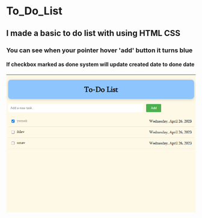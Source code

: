 # To_Do_List
## I made a basic to do list with using HTML CSS 
### You can see when your pointer hover 'add' button it turns blue 
#### If checkbox marked as done system will update created date to done date 
![Alt text](https://github.com/enginksaa/To_Do_List/blob/main/image_2023-04-26_125031613.png)
